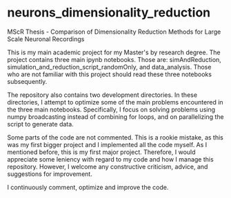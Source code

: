 # neurons_dimensionality_reduction
MScR Thesis - Comparison of Dimensionality Reduction Methods for Large Scale Neuronal Recordings

This is my main academic project for my Master's by research degree.
The project contains three main ipynb notebooks. Those are: simAndReduction, simulation_and_reduction_script_randomOnly, and data_analysis.
Those who are not familiar with this project should read these three notebooks subsequently.

The repository also contains two development directories. In these directories, I attempt to optimize some of the main problems encountered in the three main notebooks. Specifically, I focus on solving problems using numpy broadcasting instead of combining for loops, and on parallelizing the script to generate data.

Some parts of the code are not commented. This is a rookie mistake, as this was my first bigger project and I implemented all the code myself.
As I mentioned before, this is my first major project. Therefore, I would appreciate some leniency with regard to my code and how I manage this repository. However, I welcome any constructive criticism, advice, and suggestions for improvement.

I continuously comment, optimize and improve the code.